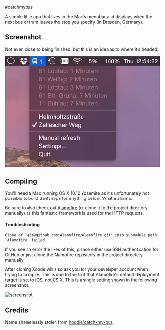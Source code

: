 #catchmybus

A simple little app that lives in the Mac's menubar and displays when the next bus or tram leaves the stop you specify (in Dresden, Germany).

## Screenshot

Not even close to being finished, but this is an idea as to where it's headed:

![screenshot](./screenshot.png)

## Compiling

You'll need a Mac running OS X 10.10 Yosemite as it's unfortunately not possible to build Swift apps for anything below. What a shame.

Be sure to also check out [Alamofire](https://github.com/alamofire/alamofire) (or clone it to the project directory manually) as this fantastic framework is used for the HTTP requests.

#### Troubleshooting

```
Clone of 'git@github.com:Alamofire/Alamofire.git' into submodule path 'Alamofire' failed
```
If you see an error the likes of this, please either use SSH authentication for GitHub or just clone the Alamofire repository in the project directory manually.

After cloning Xcode will also ask you for your developer account when trying to compile. This is due to the fact that Alamofire's default deployment target is set to iOS, not OS X. This is a single setting shown in the following screenshot.

![screenshot](http://i.imgur.com/ZQJWsww.png)

## Credits

Name shamelessly stolen from [hoodie/catch-my-bus](https://github.com/hoodie/catch-my-bus).

